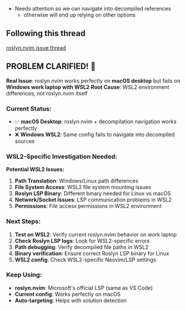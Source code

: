 - Needs attention so we can navigate into decompiled references
  - otherwise will end up relying on other options

## Following this thread

[roslyn.nvim issue thread](https://github.com/seblyng/roslyn.nvim/issues/116)

## PROBLEM CLARIFIED! 🎯

**Real Issue**: roslyn.nvim works perfectly on **macOS desktop** but fails on **Windows work laptop with WSL2**
**Root Cause**: WSL2 environment differences, not roslyn.nvim itself

### Current Status:
- ✅ **macOS Desktop**: roslyn.nvim + decompilation navigation works perfectly
- ❌ **Windows WSL2**: Same config fails to navigate into decompiled sources

### WSL2-Specific Investigation Needed:

**Potential WSL2 Issues:**
1. **Path Translation**: Windows/Linux path differences
2. **File System Access**: WSL2 file system mounting issues
3. **Roslyn LSP Binary**: Different binary needed for Linux vs macOS
4. **Network/Socket Issues**: LSP communication problems in WSL2
5. **Permissions**: File access permissions in WSL2 environment

### Next Steps:
1. **Test on WSL2**: Verify current roslyn.nvim behavior on work laptop
2. **Check Roslyn LSP logs**: Look for WSL2-specific errors
3. **Path debugging**: Verify decompiled file paths in WSL2
4. **Binary verification**: Ensure correct Roslyn LSP binary for Linux
5. **WSL2 config**: Check WSL2-specific Neovim/LSP settings

### Keep Using:
- **roslyn.nvim**: Microsoft's official LSP (same as VS Code)
- **Current config**: Works perfectly on macOS
- **Auto-targeting**: Helps with solution detection
